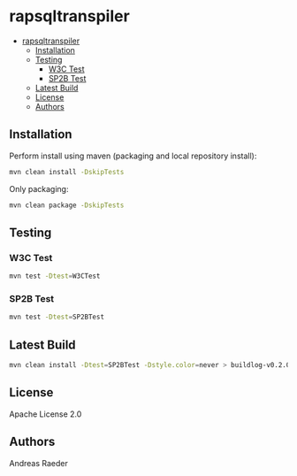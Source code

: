 # rapsqltranspiler

- [rapsqltranspiler](#rapsqltranspiler)
  - [Installation](#installation)
  - [Testing](#testing)
    - [W3C Test](#w3c-test)
    - [SP2B Test](#sp2b-test)
  - [Latest Build](#latest-build)
  - [License](#license)
  - [Authors](#authors)

## Installation

Perform install using maven (packaging and local repository install):

```bash
mvn clean install -DskipTests
```

Only packaging:

```bash
mvn clean package -DskipTests
```

## Testing

### W3C Test

```bash
mvn test -Dtest=W3CTest
```

### SP2B Test

```bash
mvn test -Dtest=SP2BTest
```

## Latest Build

```bash
mvn clean install -Dtest=SP2BTest -Dstyle.color=never > buildlog-v0.2.0-rdfid.txt
```

## License

Apache License 2.0

## Authors

Andreas Raeder
